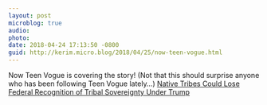 ```yaml
---
layout: post
microblog: true
audio: 
photo: 
date: 2018-04-24 17:13:50 -0800
guid: http://kerim.micro.blog/2018/04/25/now-teen-vogue.html
---
```

Now Teen Vogue is covering the story! (Not that this should surprise anyone who has been following Teen Vogue lately…) [Native Tribes Could Lose Federal Recognition of Tribal Sovereignty Under Trump](https://www.teenvogue.com/story/native-tribes-could-lose-federal-recognition-of-tribal-sovereignty-under-trump)
